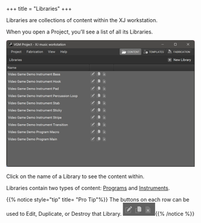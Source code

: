 +++
title = "Libraries"
+++


Libraries are collections of content within the XJ workstation.

When you open a Project, you’ll see a list of all its Libraries.

![Libraries](libraries.png)

Click on the name of a Library to see the content within.

Libraries contain two types of content: [Programs](content\getting-started\Libraries\_index.en.md) and [Instruments](instruments.md).


{{% notice style="tip" title= "Pro Tip"%}}
The buttons on each row can be used
to Edit, Duplicate, or Destroy that Library.
![Libraries Buttons](librariesbuttons.png){{% /notice %}}
